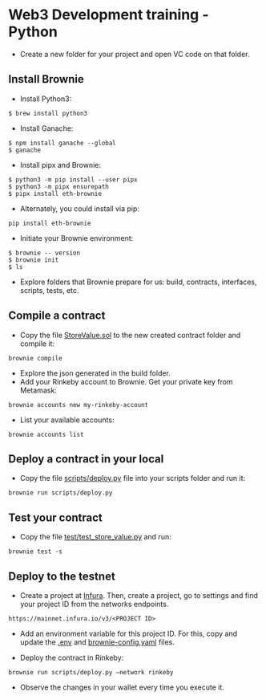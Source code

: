 # Web3 Development training - Python
 
- Create a new folder for your project and open VC code on that folder.

## Install Brownie

- Install Python3:

```
$ brew install python3
```

- Install Ganache:

```
$ npm install ganache --global
$ ganache
```

- Install pipx and Brownie:

```
$ python3 -m pip install --user pipx
$ python3 -m pipx ensurepath 
$ pipx install eth-brownie
```

- Alternately, you could install via pip:

```
pip install eth-brownie
```

- Initiate your Brownie environment:

```
$ brownie -- version
$ brownie init
$ ls
```

- Explore folders that Brownie prepare for us: build, contracts, interfaces, scripts, tests, etc.

## Compile a contract

- Copy the file [StoreValue.sol](https://github.com/gonzaloronvera/web3_development_training_python/blob/main/contracts/StoreValue.sol) to the new created contract folder and compile it:

```
brownie compile
```

- Explore the json generated in the build folder.
- Add your Rinkeby account to Brownie. Get your private key from Metamask:

```
brownie accounts new my-rinkeby-account
```

- List your available accounts:

```
brownie accounts list
```

## Deploy a contract in your local

- Copy the file [scripts/deploy.py](https://github.com/gonzaloronvera/web3_development_training_python/blob/main/scripts/deploy.py) file into your scripts folder and run it:

```
brownie run scripts/deploy.py
```

## Test your contract

- Copy the file [test/test_store_value.py](https://github.com/gonzaloronvera/web3_development_training_python/blob/main/tests/test_store_value.py) and run:

```
brownie test -s
```

## Deploy to the testnet

- Create a project at [Infura](https://blog.infura.io/). Then, create a project, go to settings and find your project ID from the networks endpoints.

```
https://mainnet.infura.io/v3/<PROJECT ID>
```

- Add an environment variable for this project ID. For this, copy and update the [.env](https://github.com/gonzaloronvera/web3_development_training_python/blob/main/.env) and [brownie-config.yaml](https://github.com/gonzaloronvera/web3_development_training_python/blob/main/brownie-config.yaml) files.

- Deploy the contract in Rinkeby:

```
brownie run scripts/deploy.py —network rinkeby
```

- Observe the changes in your wallet every time you execute it.
